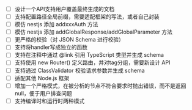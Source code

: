 - [ ] 设计一个API支持用户覆盖最终生成的文档
- [ ] 支持配置路径全局前缀，需要适配框架的写法，或者自己封装
- [ ] 模仿 nestjs 添加 addxxxAuth 方法
- [ ] 模仿 nestjs 添加 addGlobalResponse/addGlobalParameter 方法
- [ ] 更严格的校验（对 JSON Schema 进行校验）
- [ ] 支持将handler写成独立的函数
- [ ] 支持在注释中通过 @link 引用 TypeScript 类型并生成 schema
- [ ] 支持使用 new Router() 定义路由，并对tag分组，需要新设计 API
- [ ] 支持通过 ClassValidator 校验请求参数并生成 schema
- [ ] 适配其他 Node.js 框架
- [ ] 增加一个严格模式，在被分析的节点不符合要求时抛出错误，而不是返回null，便于用户排查问题
- [ ] 支持编译时和运行时两种模式
